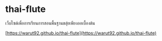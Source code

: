 # thai-flute

เว็บไซต์เพื่อการเรียนการสอนพื้นฐานขลุ่ยเพียงออเบื้องต้น

[https://warut92.github.io/thai-flute](https://warut92.github.io/thai-flute)
